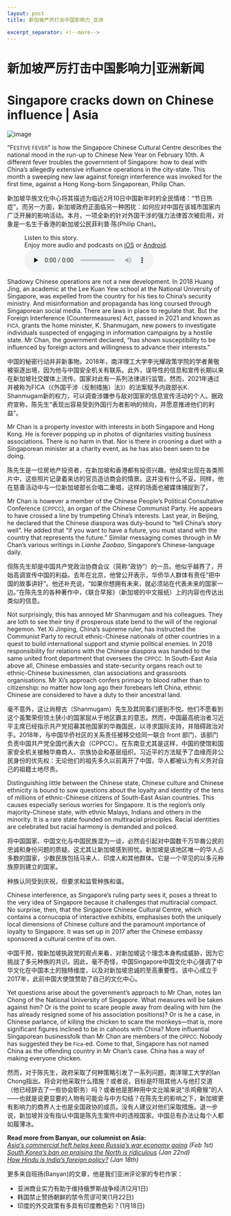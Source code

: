 ```yaml
---
layout: post
title: 新加坡严厉打击中国影响力_亚洲

excerpt_separator: <!--more-->
---
```



<!--more-->

# 新加坡严厉打击中国影响力|亚洲新闻


# Singapore cracks down on Chinese influence | Asia

![image](https://images.weserv.nl/?url=www.economist.com/img/b/1280/720/90/media-assets/image/20240210_ASD001.jpg)

<div></div><p><span>“F</span><small>ESTIVE FEVER</small>” is how the Singapore Chinese Cultural Centre describes the national mood in the run-up to Chinese New Year on February 10th. A different fever troubles the government of Singapore: how to deal with China’s allegedly extensive influence operations in the city-state. This month a sweeping new law against foreign interference was invoked for the first time, against a Hong Kong-born Singaporean, Philip Chan. </p>

新加坡华族文化中心将其描述为临近2月10日中国新年时的全民情绪：“节日热症”。而另一方面，新加坡政府正面临另一种困扰：如何应对中国在该城市国家内广泛开展的影响活动。本月，一项全新的针对外国干涉的强力法律首次被启用，对象是一名生于香港的新加坡公民菲利普·陈(Philip Chan)。


<div><figure><div><figcaption>Listen to this story.</figcaption> <span>Enjoy more audio and podcasts on<!-- --> <a href="https://www.economist.comhttps://economist-app.onelink.me/d2eC/bed1b25" id="audio-ios-cta" rel="noreferrer" target="_blank">iOS</a> <!-- -->or<!-- --> <a href="https://www.economist.comhttps://economist-app.onelink.me/d2eC/7f3c199" id="audio-android-cta" rel="noreferrer" target="_blank">Android</a>.</span></div><audio controls="" id="audio-player" preload="none" src="https://www.economist.com/media-assets/audio/031%20Asia%20-%20Banyan-9e80b4ac72b4b8c09cb8c4ca87fffee1.mp3" title="Singapore cracks down on Chinese influence"><p>Your browser does not support the &lt;audio&gt; element.</p></audio><div><div></div></div></figure></div><p>Shadowy Chinese operations are not a new development. In 2018 Huang Jing, an academic at the Lee Kuan Yew school at the National University of Singapore, was expelled from the country for his ties to China’s security ministry. And misinformation and propaganda has long coursed through Singaporean social media. There are laws in place to regulate that. But the Foreign Interference (Countermeasures) Act, passed in 2021 and known as <small>FICA,</small> grants the home minister, K. Shanmugam, new powers to investigate individuals suspected of engaging in information campaigns by a hostile state. Mr Chan, the government declared, “has shown susceptibility to be influenced by foreign actors and willingness to advance their interests.”</p>

中国的秘密行动并非新事物。2018年，南洋理工大学李光耀政策学院的学者黄敬被驱逐出境，因为他与中国安全机关有联系。此外，误导性的信息和宣传长期以来在新加坡社交媒体上流传。国家对此有一系列法律进行监管。然而，2021年通过并被称为FICA（《外国干涉（反制措施）法》）的法案赋予内政部长K. Shanmugam新的权力，可以调查涉嫌参与敌对国家的信息宣传活动的个人。据政府宣称，陈先生“表现出容易受到外国行为者影响的倾向，并愿意推进他们的利益”。


<div><div><div id="econ-1"></div></div></div><p>Mr Chan is a property investor with interests in both Singapore and Hong Kong. He is forever popping up in photos of dignitaries visiting business associations. There is no harm in that. Nor is there in crooning a duet with a Singaporean minister at a charity event, as he has also been seen to be doing.</p>

陈先生是一位房地产投资者，在新加坡和香港都有投资兴趣。他经常出现在各类照片中，这些照片记录着来访的官员造访商会的情景。这并没有什么不妥。同样，他在慈善活动中与一位新加坡部长合唱二重唱，这样的场面也被媒体捕捉到了。


<p>Mr Chan is however a member of the Chinese People’s Political Consultative Conference (<small>CPPCC</small>), an organ of the Chinese Communist Party. He appears to have crossed a line by trumpeting China’s interests. Last year, in Beijing, he declared that the Chinese diaspora was duty-bound to “tell China’s story well”. He added that “if you want to have a future, you must stand with the country that represents the future.” Similar messaging comes through in Mr Chan’s various writings in <i>Lianhe Zaobao</i>, Singapore’s Chinese-language daily. </p>

但陈先生却是中国共产党政治协商会议（简称“政协”）的一员。他似乎越界了，开始高调宣传中国的利益。去年在北京，他曾公开表示，华侨华人群体有责任“把中国的故事讲好”。他还补充说，“如果你想拥有未来，就必须站在代表未来的国家一边。”在陈先生的各种著作中，《联合早报》（新加坡的中文报纸）上的内容也传达出类似的信息。


<p>Not surprisingly, this has annoyed Mr Shanmugam and his colleagues. They are loth to see their tiny if prosperous state bend to the will of the regional hegemon. Yet Xi Jinping, China’s supreme ruler, has instructed the Communist Party to recruit ethnic-Chinese nationals of other countries in a quest to build international support and stymie political enemies. In 2018 responsibility for relations with the Chinese diaspora was handed to the same united front department that oversees the <small>CPPCC.</small> In South-East Asia above all, Chinese embassies and state-security organs reach out to ethnic-Chinese businessmen, clan associations and grassroots organisations. Mr Xi’s approach confers primacy to blood rather than to citizenship: no matter how long ago their forebears left China, ethnic Chinese are considered to have a duty to their ancestral land.</p>

毫不意外，这让尚穆古（Shanmugam）先生及其同事们感到不悦。他们不愿看到这个虽繁荣但领土狭小的国家屈从于地区霸主的意志。然而，中国最高统治者习近平主席已经指示共产党招募其他国家的华裔国民，以寻求国际支持，并阻碍政治对手。2018年，与中国华侨社区的关系责任被移交给同一联合 front 部门，该部门负责中国共产党全国代表大会（CPPCC）。在东南亚尤其是这样，中国的使馆和国家安全机关接触华裔商人、宗族协会和基层组织。习近平的方法赋予了血缘而非公民身份的优先权：无论他们的祖先多久以前离开了中国，华人都被认为有义务对自己的祖籍土地尽责。


<p>Distinguishing little between the Chinese state, Chinese culture and Chinese ethnicity is bound to sow questions about the loyalty and identity of the tens of millions of ethnic-Chinese citizens of South-East Asian countries. This causes especially serious worries for Singapore. It is the region’s only majority-Chinese state, with ethnic Malays, Indians and others in the minority. It is a rare state founded on multiracial principles. Racial identities are celebrated but racial harmony is demanded and policed.</p>

将中国国家、中国文化与中国民族混为一谈，必然会引起对中国数千万华裔公民的忠诚和身份问题的质疑。这尤其让新加坡感到担忧。新加坡是该地区唯一的华人占多数的国家，少数民族包括马来人、印度人和其他群体。它是一个罕见的以多元种族原则建立的国家。

种族认同受到庆祝，但要求和监管种族和谐。


<div><div><div id="econ-2"></div></div></div><p>Chinese interference, as Singapore’s ruling party sees it, poses a threat to the very idea of Singapore because it challenges that multiracial compact. No surprise, then, that the Singapore Chinese Cultural Centre, which contains a cornucopia of interactive exhibits, emphasises both the uniquely local dimensions of Chinese culture and the paramount importance of loyalty to Singapore. It was set up in 2017 after the Chinese embassy sponsored a cultural centre of its own.</p>

中国干预，按新加坡执政党的观点来看，对新加坡这个理念本身构成威胁，因为它挑战了多元种族的共识。因此，毫不奇怪，中国Singapore中国文化中心强调了中华文化在中国本土的独特维度，以及对新加坡忠诚的至高重要性。该中心成立于2017年，此前中国大使馆赞助了自己的文化中心。








<p>Yet questions arise about the government’s approach to Mr Chan, notes Ian Chong of the National University of Singapore. What measures will be taken against him? Or is the point to scare people away from dealing with him (he has already resigned some of his association positions)? Or is he a case, in Chinese parlance, of killing the chicken to scare the monkeys—that is, more significant figures inclined to be in cahoots with China? More influential Singaporean businessfolk than Mr Chan are members of the<small> CPPCC. </small>Nobody has suggested they be<small> Fica-</small>ed. Come to that, Singapore has not named China as the offending country in Mr Chan’s case. China has a way of making everyone chicken.</p>

然而，对于陈先生，政府采取了何种策略引发了一系列问题，南洋理工大学的Ian Chong指出。将会对他采取什么措施？或者说，目标是吓阻其他人与他打交道（他已经辞去了一些协会职务）吗？或者他是那种用中文比喻来说“杀鸡儆猴”的人——也就是说更显要的人物有可能会与中方勾结？在陈先生的影响之下，新加坡更有影响力的商界人士也是全国政协的成员。没有人建议对他们采取措施。退一步说，新加坡并没有指认中国是陈先生案件中的违规国家。中国总有办法让每个人都如履薄冰。


<p><b>Read more from Banyan, our columnist on Asia: </b><br/><i><a href="https://www.economist.com/asia/2024/02/01/asias-commercial-heft-helps-keep-russias-war-economy-going">Asia’s commercial heft helps keep Russia’s war economy going</a> (Feb 1st)</i><br/><i><a href="https://www.economist.com/asia/2024/01/22/south-koreas-ban-on-praising-the-north-is-ridiculous">South Korea’s ban on praising the North is ridiculous</a> (Jan 22nd)</i><br/><i><a href="https://www.economist.com/asia/2024/01/18/how-hindu-is-indias-foreign-policy">How Hindu is India’s foreign policy?</a> (Jan 18th)</i></p>

更多来自班扬(Banyan)的文章，他是我们亚洲评论家的专栏作家：

- 亚洲商业实力有助于维持俄罗斯战争经济(2月1日)
- 韩国禁止赞扬朝鲜的禁令荒谬可笑(1月22日)
- 印度的外交政策有多具有印度教色彩？(1月18日)


